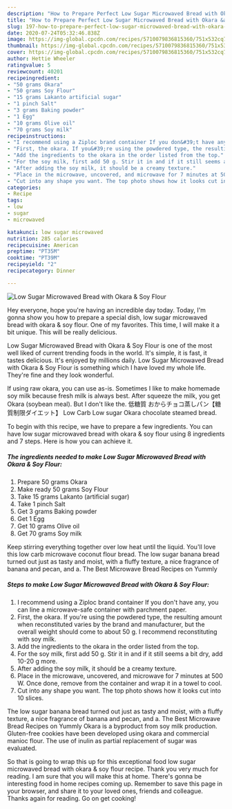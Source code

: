 ```yaml
---
description: "How to Prepare Perfect Low Sugar Microwaved Bread with Okara &amp;amp; Soy Flour"
title: "How to Prepare Perfect Low Sugar Microwaved Bread with Okara &amp;amp; Soy Flour"
slug: 197-how-to-prepare-perfect-low-sugar-microwaved-bread-with-okara-and-amp-soy-flour
date: 2020-07-24T05:32:46.838Z
image: https://img-global.cpcdn.com/recipes/5710079836815360/751x532cq70/low-sugar-microwaved-bread-with-okara-soy-flour-recipe-main-photo.jpg
thumbnail: https://img-global.cpcdn.com/recipes/5710079836815360/751x532cq70/low-sugar-microwaved-bread-with-okara-soy-flour-recipe-main-photo.jpg
cover: https://img-global.cpcdn.com/recipes/5710079836815360/751x532cq70/low-sugar-microwaved-bread-with-okara-soy-flour-recipe-main-photo.jpg
author: Hettie Wheeler
ratingvalue: 5
reviewcount: 40201
recipeingredient:
- "50 grams Okara"
- "50 grams Soy Flour"
- "15 grams Lakanto artificial sugar"
- "1 pinch Salt"
- "3 grams Baking powder"
- "1 Egg"
- "10 grams Olive oil"
- "70 grams Soy milk"
recipeinstructions:
- "I recommend using a Ziploc brand container If you don&#39;t have any, you can line a microwave-safe container with parchment paper."
- "First, the okara. If you&#39;re using the powdered type, the resulting amount when reconstituted varies by the brand and manufacturer, but the overall weight should come to about 50 g. I recommend reconstituting with soy milk."
- "Add the ingredients to the okara in the order listed from the top."
- "For the soy milk, first add 50 g. Stir it in and if it still seems a bit dry, add 10-20 g more."
- "After adding the soy milk, it should be a creamy texture."
- "Place in the microwave, uncovered, and microwave for 7 minutes at 500 W. Once done, remove from the container and wrap it in a towel to cool."
- "Cut into any shape you want. The top photo shows how it looks cut into 10 slices."
categories:
- Recipe
tags:
- low
- sugar
- microwaved

katakunci: low sugar microwaved 
nutrition: 285 calories
recipecuisine: American
preptime: "PT35M"
cooktime: "PT39M"
recipeyield: "2"
recipecategory: Dinner

---
```



![Low Sugar Microwaved Bread with Okara &amp; Soy Flour](https://img-global.cpcdn.com/recipes/5710079836815360/751x532cq70/low-sugar-microwaved-bread-with-okara-soy-flour-recipe-main-photo.jpg)

Hey everyone, hope you're having an incredible day today. Today, I'm gonna show you how to prepare a special dish, low sugar microwaved bread with okara &amp; soy flour. One of my favorites. This time, I will make it a bit unique. This will be really delicious.

Low Sugar Microwaved Bread with Okara &amp; Soy Flour is one of the most well liked of current trending foods in the world. It's simple, it is fast, it tastes delicious. It's enjoyed by millions daily. Low Sugar Microwaved Bread with Okara &amp; Soy Flour is something which I have loved my whole life. They're fine and they look wonderful.

If using raw okara, you can use as-is. Sometimes I like to make homemade soy milk because fresh milk is always best. After squeeze the milk, you get Okara (soybean meal). But I don&#39;t like the. 低糖質 おからチョコ蒸しパン【糖質制限ダイエット】 Low Carb Low sugar Okara chocolate steamed bread.


To begin with this recipe, we have to prepare a few ingredients. You can have low sugar microwaved bread with okara &amp; soy flour using 8 ingredients and 7 steps. Here is how you can achieve it.

<!--inarticleads1-->

##### The ingredients needed to make Low Sugar Microwaved Bread with Okara &amp; Soy Flour:

1. Prepare 50 grams Okara
1. Make ready 50 grams Soy Flour
1. Take 15 grams Lakanto (artificial sugar)
1. Take 1 pinch Salt
1. Get 3 grams Baking powder
1. Get 1 Egg
1. Get 10 grams Olive oil
1. Get 70 grams Soy milk


Keep stirring everything together over low heat until the liquid. You&#39;ll love this low carb microwave coconut flour bread. The low sugar banana bread turned out just as tasty and moist, with a fluffy texture, a nice fragrance of banana and pecan, and a. The Best Microwave Bread Recipes on Yummly 

<!--inarticleads2-->

##### Steps to make Low Sugar Microwaved Bread with Okara &amp; Soy Flour:

1. I recommend using a Ziploc brand container If you don&#39;t have any, you can line a microwave-safe container with parchment paper.
1. First, the okara. If you&#39;re using the powdered type, the resulting amount when reconstituted varies by the brand and manufacturer, but the overall weight should come to about 50 g. I recommend reconstituting with soy milk.
1. Add the ingredients to the okara in the order listed from the top.
1. For the soy milk, first add 50 g. Stir it in and if it still seems a bit dry, add 10-20 g more.
1. After adding the soy milk, it should be a creamy texture.
1. Place in the microwave, uncovered, and microwave for 7 minutes at 500 W. Once done, remove from the container and wrap it in a towel to cool.
1. Cut into any shape you want. The top photo shows how it looks cut into 10 slices.


The low sugar banana bread turned out just as tasty and moist, with a fluffy texture, a nice fragrance of banana and pecan, and a. The Best Microwave Bread Recipes on Yummly Okara is a byproduct from soy milk production. Gluten-free cookies have been developed using okara and commercial manioc flour. The use of inulin as partial replacement of sugar was evaluated. 

So that is going to wrap this up for this exceptional food low sugar microwaved bread with okara &amp; soy flour recipe. Thank you very much for reading. I am sure that you will make this at home. There's gonna be interesting food in home recipes coming up. Remember to save this page in your browser, and share it to your loved ones, friends and colleague. Thanks again for reading. Go on get cooking!

